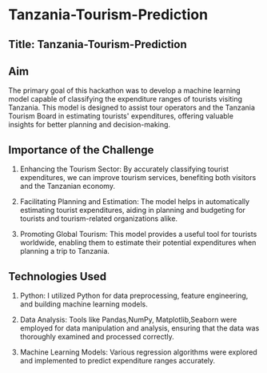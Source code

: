 # Tanzania-Tourism-Prediction

## Title: Tanzania-Tourism-Prediction



## Aim

The primary goal of this hackathon was to develop a machine learning model capable of classifying the expenditure ranges of tourists visiting Tanzania. This model is designed to assist tour operators and the Tanzania Tourism Board in estimating tourists' expenditures, offering valuable insights for better planning and decision-making.

## Importance of the Challenge

1. Enhancing the Tourism Sector: By accurately classifying tourist expenditures, we can improve tourism services, benefiting both visitors and the Tanzanian economy.

2. Facilitating Planning and Estimation: The model helps in automatically estimating tourist expenditures, aiding in planning and budgeting for tourists and tourism-related organizations alike.

3. Promoting Global Tourism: This model provides a useful tool for tourists worldwide, enabling them to estimate their potential expenditures when planning a trip to Tanzania.

## Technologies Used

1. Python: I utilized Python for data preprocessing, feature engineering, and building machine learning models.

2. Data Analysis: Tools like Pandas,NumPy, Matplotlib,Seaborn were employed for data manipulation and analysis, ensuring that the data was thoroughly examined and processed correctly.

3. Machine Learning Models: Various regression algorithms were explored and implemented to predict expenditure ranges accurately.


